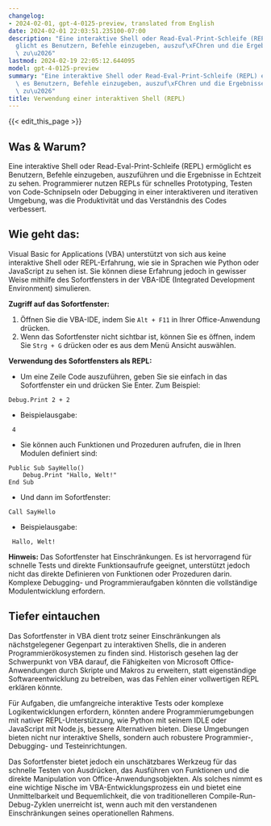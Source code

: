 ```yaml
---
changelog:
- 2024-02-01, gpt-4-0125-preview, translated from English
date: 2024-02-01 22:03:51.235100-07:00
description: "Eine interaktive Shell oder Read-Eval-Print-Schleife (REPL) erm\xF6\
  glicht es Benutzern, Befehle einzugeben, auszuf\xFChren und die Ergebnisse in Echtzeit\
  \ zu\u2026"
lastmod: 2024-02-19 22:05:12.644095
model: gpt-4-0125-preview
summary: "Eine interaktive Shell oder Read-Eval-Print-Schleife (REPL) erm\xF6glicht\
  \ es Benutzern, Befehle einzugeben, auszuf\xFChren und die Ergebnisse in Echtzeit\
  \ zu\u2026"
title: Verwendung einer interaktiven Shell (REPL)
---
```


{{< edit_this_page >}}

## Was & Warum?

Eine interaktive Shell oder Read-Eval-Print-Schleife (REPL) ermöglicht es Benutzern, Befehle einzugeben, auszuführen und die Ergebnisse in Echtzeit zu sehen. Programmierer nutzen REPLs für schnelles Prototyping, Testen von Code-Schnipseln oder Debugging in einer interaktiveren und iterativen Umgebung, was die Produktivität und das Verständnis des Codes verbessert.

## Wie geht das:

Visual Basic for Applications (VBA) unterstützt von sich aus keine interaktive Shell oder REPL-Erfahrung, wie sie in Sprachen wie Python oder JavaScript zu sehen ist. Sie können diese Erfahrung jedoch in gewisser Weise mithilfe des Sofortfensters in der VBA-IDE (Integrated Development Environment) simulieren.

**Zugriff auf das Sofortfenster:**
1. Öffnen Sie die VBA-IDE, indem Sie `Alt + F11` in Ihrer Office-Anwendung drücken.
2. Wenn das Sofortfenster nicht sichtbar ist, können Sie es öffnen, indem Sie `Strg + G` drücken oder es aus dem Menü Ansicht auswählen.

**Verwendung des Sofortfensters als REPL:**
- Um eine Zeile Code auszuführen, geben Sie sie einfach in das Sofortfenster ein und drücken Sie Enter. Zum Beispiel:

```basic
Debug.Print 2 + 2
```

- Beispielausgabe:
```
 4
```

- Sie können auch Funktionen und Prozeduren aufrufen, die in Ihren Modulen definiert sind:

```basic
Public Sub SayHello()
    Debug.Print "Hallo, Welt!"
End Sub
```

- Und dann im Sofortfenster:
```basic
Call SayHello
```

- Beispielausgabe:
```
 Hallo, Welt!
```

**Hinweis:** Das Sofortfenster hat Einschränkungen. Es ist hervorragend für schnelle Tests und direkte Funktionsaufrufe geeignet, unterstützt jedoch nicht das direkte Definieren von Funktionen oder Prozeduren darin. Komplexe Debugging- und Programmieraufgaben könnten die vollständige Modulentwicklung erfordern.

## Tiefer eintauchen

Das Sofortfenster in VBA dient trotz seiner Einschränkungen als nächstgelegener Gegenpart zu interaktiven Shells, die in anderen Programmierökosystemen zu finden sind. Historisch gesehen lag der Schwerpunkt von VBA darauf, die Fähigkeiten von Microsoft Office-Anwendungen durch Skripte und Makros zu erweitern, statt eigenständige Softwareentwicklung zu betreiben, was das Fehlen einer vollwertigen REPL erklären könnte.

Für Aufgaben, die umfangreiche interaktive Tests oder komplexe Logikentwicklungen erfordern, könnten andere Programmierumgebungen mit nativer REPL-Unterstützung, wie Python mit seinem IDLE oder JavaScript mit Node.js, bessere Alternativen bieten. Diese Umgebungen bieten nicht nur interaktive Shells, sondern auch robustere Programmier-, Debugging- und Testeinrichtungen.

Das Sofortfenster bietet jedoch ein unschätzbares Werkzeug für das schnelle Testen von Ausdrücken, das Ausführen von Funktionen und die direkte Manipulation von Office-Anwendungsobjekten. Als solches nimmt es eine wichtige Nische im VBA-Entwicklungsprozess ein und bietet eine Unmittelbarkeit und Bequemlichkeit, die von traditionelleren Compile-Run-Debug-Zyklen unerreicht ist, wenn auch mit den verstandenen Einschränkungen seines operationellen Rahmens.
